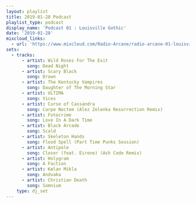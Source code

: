 ```yaml
---
layout: playlist
title: 2019-01-28 Podcast
playlist_type: podcast
display_name: 'Podcast 01 : Louisville Gothic'
date: '2019-01-28'
mixcloud_links:
  - url: 'https://www.mixcloud.com/Radio-Arcane/radio-arcane-01-louisville-gothic'
sets:
  - tracks:
      - artist: Wild Roses For The Exit
        song: Dead Night
      - artist: Scary Black
        song: Drown
      - artist: The Kentucky Vampires
        song: Daughter of The Morning Star
      - artist: ULTIMA
        song: Vices
      - artist: Curse of Cassandra
        song: Carpe Noctem (Alez Zelenka Resurrection Remix)
      - artist: Fotocrime
        song: Love In A Dark Time
      - artist: Black Arcade
        song: Scald
      - artist: Skeleton Hands
        song: Flood Spell (Part Time Punks Session)
      - artist: Antipole
        song: Closer (feat. Eirene) (Ash Code Remix)
      - artist: Holygram
        song: A Faction
      - artist: Kælan Mikla
        song: Andvaka
      - artist: Christian Death
        song: Somnium
    type: dj_set
---
```

